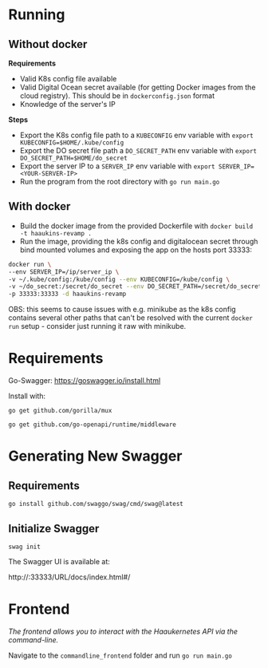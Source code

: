 # Running
## Without docker

**Requirements** 

- Valid K8s config file available 
- Valid Digital Ocean secret available (for getting Docker images from the cloud registry). This should be in `dockerconfig.json` format
- Knowledge of the server's IP

**Steps**
- Export the K8s config file path to a `KUBECONFIG` env variable with ``export KUBECONFIG=$HOME/.kube/config``
- Export the DO secret file path a `DO_SECRET_PATH` env variable with ``export DO_SECRET_PATH=$HOME/do_secret``
- Export the server IP to a `SERVER_IP` env variable with ``export SERVER_IP=<YOUR-SERVER-IP>``
- Run the program from the root directory with ``go run main.go``

## With docker
- Build the docker image from the provided Dockerfile with ``docker build -t haaukins-revamp .``
- Run the image, providing the k8s config and digitalocean secret through bind mounted volumes and exposing the app on the hosts port 33333:

```bash
docker run \
--env SERVER_IP=/ip/server_ip \
-v ~/.kube/config:/kube/config --env KUBECONFIG=/kube/config \
-v ~/do_secret:/secret/do_secret --env DO_SECRET_PATH=/secret/do_secret \
-p 33333:33333 -d haaukins-revamp
```

OBS: this seems to cause issues with e.g. minikube as the k8s config contains several other paths that can't 
be resolved with the current ``docker run`` setup - consider just running it raw with minikube.

# Requirements
Go-Swagger: https://goswagger.io/install.html

Install with:

``go get github.com/gorilla/mux``

``go get github.com/go-openapi/runtime/middleware``

# Generating New Swagger
## Requirements
``go install github.com/swaggo/swag/cmd/swag@latest``

## Initialize Swagger
``swag init ``

The Swagger UI is available at: 

http://<YOUR-SERVER-IP>:33333/URL/docs/index.html#/

# Frontend
*The frontend allows you to interact with the Haaukernetes API via the command-line.*

Navigate to the `commandline_frontend` folder and run
``go run main.go``